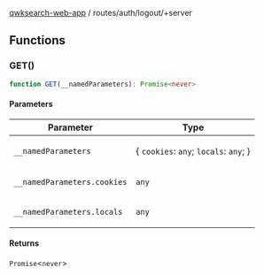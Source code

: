 [qwksearch-web-app](../../../modules.md) / routes/auth/logout/+server

## Functions

### GET()

```ts
function GET(__namedParameters): Promise<never>
```

#### Parameters

<table>
<thead>
<tr>
<th>Parameter</th>
<th>Type</th>
</tr>
</thead>
<tbody>
<tr>
<td>

`__namedParameters`

</td>
<td>

\{ `cookies`: `any`; `locals`: `any`; \}

</td>
</tr>
<tr>
<td>

`__namedParameters.cookies`

</td>
<td>

`any`

</td>
</tr>
<tr>
<td>

`__namedParameters.locals`

</td>
<td>

`any`

</td>
</tr>
</tbody>
</table>

#### Returns

`Promise`&lt;`never`&gt;
